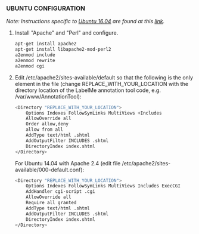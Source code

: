 ### UBUNTU CONFIGURATION

*Note: Instructions specific to [Ubuntu 16.04](UBUNTU_16_04.md) are found at this [link](UBUNTU_16_04.md).*

1. Install "Apache" and "Perl" and configure.

   ``` sh
   apt-get install apache2
   apt-get install libapache2-mod-perl2
   a2enmod include
   a2enmod rewrite
   a2enmod cgi
   ```

2. Edit /etc/apache2/sites-available/default so that the following is
   the only <Directory> element in the file (change
   REPLACE_WITH_YOUR_LOCATION with the directory location of the LabelMe
   annotation tool code, e.g. /var/www/AnnotationTool):

   ``` sh
   <Directory "REPLACE_WITH_YOUR_LOCATION">
       Options Indexes FollowSymLinks MultiViews +Includes
       AllowOverride all
       Order allow,deny
       allow from all
       AddType text/html .shtml
       AddOutputFilter INCLUDES .shtml
       DirectoryIndex index.shtml
   </Directory>
   ```

   For Ubuntu 14.04 with Apache 2.4 (edit file /etc/apache2/sites-available/000-default.conf):

   ``` sh
   <Directory "REPLACE_WITH_YOUR_LOCATION">
       Options Indexes FollowSymLinks MultiViews Includes ExecCGI
       AddHandler cgi-script .cgi
       AllowOverride all
       Require all granted
       AddType text/html .shtml
       AddOutputFilter INCLUDES .shtml
       DirectoryIndex index.shtml
   </Directory>
   ```
